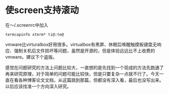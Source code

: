 # 使screen支持滚动

在～/.screenrc中加入

```
termcapinfo xterm* ti@:te@
```

vmware比virturalbox好用很多。virtualbox有黑屏、休眠后唤醒触摸板键盘无响应、强制关机后文件损坏等问题，虽然是开源的，但是体验远远比不上收费的vmware。建议下个盗版。

感觉在问题研究的方法上问题比较大，一直想的是先找到一个现成的方法先跑通了再来研究原理，对于简单的问题可能比较快，但是只要复杂一点就不行了。今天一直在看各种博客论文文档，从这篇跳到那篇，但都没有深入看，最后也没写出来。以后应该找准一个方向深入研究。
